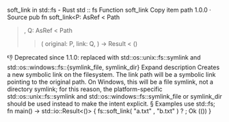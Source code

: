 soft_link in std::fs - Rust
std
::
fs
Function
soft_link
Copy item path
1.0.0
·
Source
pub fn soft_link<P:
AsRef
<
Path
>, Q:
AsRef
<
Path
>>(
    original: P,
    link: Q,
) ->
Result
<
()
>
👎
Deprecated since 1.1.0: replaced with std::os::unix::fs::symlink and std::os::windows::fs::{symlink_file, symlink_dir}
Expand description
Creates a new symbolic link on the filesystem.
The
link
path will be a symbolic link pointing to the
original
path.
On Windows, this will be a file symlink, not a directory symlink;
for this reason, the platform-specific
std::os::unix::fs::symlink
and
std::os::windows::fs::symlink_file
or
symlink_dir
should be
used instead to make the intent explicit.
§
Examples
use
std::fs;
fn
main() -> std::io::Result<()> {
    fs::soft_link(
"a.txt"
,
"b.txt"
)
?
;
Ok
(())
}